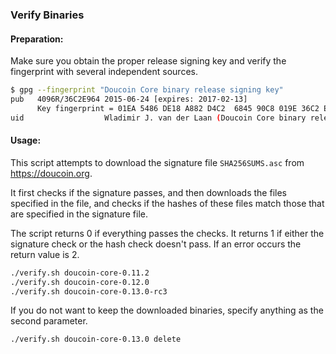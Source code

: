 ### Verify Binaries

#### Preparation:

Make sure you obtain the proper release signing key and verify the fingerprint with several independent sources.

```sh
$ gpg --fingerprint "Doucoin Core binary release signing key"
pub   4096R/36C2E964 2015-06-24 [expires: 2017-02-13]
      Key fingerprint = 01EA 5486 DE18 A882 D4C2  6845 90C8 019E 36C2 E964
uid                  Wladimir J. van der Laan (Doucoin Core binary release signing key) <laanwj@gmail.com>
```

#### Usage:

This script attempts to download the signature file `SHA256SUMS.asc` from https://doucoin.org.

It first checks if the signature passes, and then downloads the files specified in the file, and checks if the hashes of these files match those that are specified in the signature file.

The script returns 0 if everything passes the checks. It returns 1 if either the signature check or the hash check doesn't pass. If an error occurs the return value is 2.


```sh
./verify.sh doucoin-core-0.11.2
./verify.sh doucoin-core-0.12.0
./verify.sh doucoin-core-0.13.0-rc3
```

If you do not want to keep the downloaded binaries, specify anything as the second parameter.

```sh
./verify.sh doucoin-core-0.13.0 delete
```

